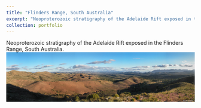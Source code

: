 ```yaml
---
title: "Flinders Range, South Australia"
excerpt: "Neoproterozoic stratigraphy of the Adelaide Rift exposed in the Flinders Range, South Australia.<br/><a href='/portfolio/110-flinders-2010/'><img src='/images/Flinders1.jpg'></a>"
collection: portfolio
---
```


Neoproterozoic stratigraphy of the Adelaide Rift exposed in the Flinders Range, South Australia.
<a href='/images/Flinders1.jpg'><img src='/images/Flinders1.jpg'></a>


